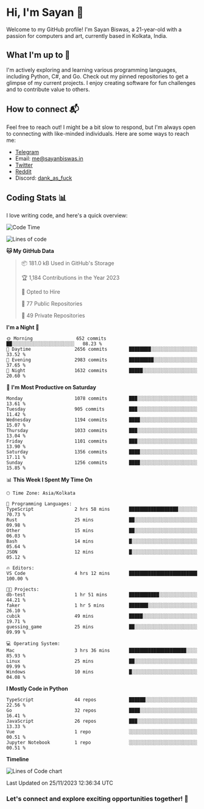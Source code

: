 # Hi, I'm Sayan 👋

Welcome to my GitHub profile! I'm Sayan Biswas, a 21-year-old with a passion for computers and art, currently based in Kolkata, India.

## What I'm up to 🚀

I'm actively exploring and learning various programming languages, including Python, C#, and Go. Check out my pinned repositories to get a glimpse of my current projects. I enjoy creating software for fun challenges and to contribute value to others.

## How to connect 📬

Feel free to reach out! I might be a bit slow to respond, but I'm always open to connecting with like-minded individuals. Here are some ways to reach me:

- [Telegram](https://t.me/dank_as_fuck)
- Email: [me@sayanbiswas.in](mailto:me@sayanbiswas.in)
- [Twitter](https://twitter.com/TheDankDel)
- [Reddit](https://www.reddit.com/user/dank_as_fuck_/)
- Discord: [dank_as_fuck](https://discordapp.com/users/506536929152466945)

## Coding Stats 📊

I love writing code, and here's a quick overview:

<!--START_SECTION:waka-->
![Code Time](http://img.shields.io/badge/Code%20Time-1%2C324%20hrs%2046%20mins-blue)

![Lines of code](https://img.shields.io/badge/From%20Hello%20World%20I%27ve%20Written-6.5%20million%20lines%20of%20code-blue)

**🐱 My GitHub Data** 

> 📦 181.0 kB Used in GitHub's Storage 
 > 
> 🏆 1,184 Contributions in the Year 2023
 > 
> 💼 Opted to Hire
 > 
> 📜 77 Public Repositories 
 > 
> 🔑 49 Private Repositories 
 > 
**I'm a Night 🦉** 

```text
🌞 Morning                652 commits         ██░░░░░░░░░░░░░░░░░░░░░░░   08.23 % 
🌆 Daytime                2656 commits        ████████░░░░░░░░░░░░░░░░░   33.52 % 
🌃 Evening                2983 commits        █████████░░░░░░░░░░░░░░░░   37.65 % 
🌙 Night                  1632 commits        █████░░░░░░░░░░░░░░░░░░░░   20.60 % 
```
📅 **I'm Most Productive on Saturday** 

```text
Monday                   1078 commits        ███░░░░░░░░░░░░░░░░░░░░░░   13.61 % 
Tuesday                  905 commits         ███░░░░░░░░░░░░░░░░░░░░░░   11.42 % 
Wednesday                1194 commits        ████░░░░░░░░░░░░░░░░░░░░░   15.07 % 
Thursday                 1033 commits        ███░░░░░░░░░░░░░░░░░░░░░░   13.04 % 
Friday                   1101 commits        ███░░░░░░░░░░░░░░░░░░░░░░   13.90 % 
Saturday                 1356 commits        ████░░░░░░░░░░░░░░░░░░░░░   17.11 % 
Sunday                   1256 commits        ████░░░░░░░░░░░░░░░░░░░░░   15.85 % 
```


📊 **This Week I Spent My Time On** 

```text
🕑︎ Time Zone: Asia/Kolkata

💬 Programming Languages: 
TypeScript               2 hrs 58 mins       ██████████████████░░░░░░░   70.73 % 
Rust                     25 mins             ██░░░░░░░░░░░░░░░░░░░░░░░   09.98 % 
Other                    15 mins             ██░░░░░░░░░░░░░░░░░░░░░░░   06.03 % 
Bash                     14 mins             █░░░░░░░░░░░░░░░░░░░░░░░░   05.64 % 
JSON                     12 mins             █░░░░░░░░░░░░░░░░░░░░░░░░   05.12 % 

🔥 Editors: 
VS Code                  4 hrs 12 mins       █████████████████████████   100.00 % 

🐱‍💻 Projects: 
db-test                  1 hr 51 mins        ███████████░░░░░░░░░░░░░░   44.21 % 
faker                    1 hr 5 mins         ███████░░░░░░░░░░░░░░░░░░   26.10 % 
cubik                    49 mins             █████░░░░░░░░░░░░░░░░░░░░   19.71 % 
guessing_game            25 mins             ██░░░░░░░░░░░░░░░░░░░░░░░   09.99 % 

💻 Operating System: 
Mac                      3 hrs 36 mins       █████████████████████░░░░   85.93 % 
Linux                    25 mins             ██░░░░░░░░░░░░░░░░░░░░░░░   09.99 % 
Windows                  10 mins             █░░░░░░░░░░░░░░░░░░░░░░░░   04.08 % 
```

**I Mostly Code in Python** 

```text
TypeScript               44 repos            ██████░░░░░░░░░░░░░░░░░░░   22.56 % 
Go                       32 repos            ████░░░░░░░░░░░░░░░░░░░░░   16.41 % 
JavaScript               26 repos            ███░░░░░░░░░░░░░░░░░░░░░░   13.33 % 
Vue                      1 repo              ░░░░░░░░░░░░░░░░░░░░░░░░░   00.51 % 
Jupyter Notebook         1 repo              ░░░░░░░░░░░░░░░░░░░░░░░░░   00.51 % 
```



**Timeline**

![Lines of Code chart](https://raw.githubusercontent.com/Dank-del/Dank-del/main/assets/bar_graph.png)


 Last Updated on 25/11/2023 12:36:34 UTC
<!--END_SECTION:waka-->

### Let's connect and explore exciting opportunities together! 🚀
